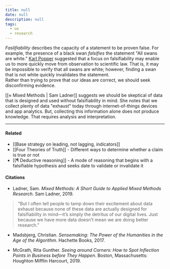 ```yaml
---
title: null
date: null
description: null
tags:
  - ux
  - research
---
```


_Faslifiability_ describes the capacity of a statement to be proven false. For example, the presence of a black swan _falsifies_ the statement "All swans are white." [Karl Popper](https://publish.obsidian.md/mobydiction/Karl+Popper) suggested that a focus on falsifiability may enable us to more quickly move from observation to scientific law. That is, it may be impossible to verify that all swans are white; however, finding a swan that is not white quickly invalidates the statement.  
Rather than trying to prove that our ideas are correct, we should seek disconfirming evidence.

[[≈ Mixed Methods | Sam Ladner]] suggests we should be skeptical of data that is designed and used without falsifiability in mind. She notes that we collect plenty of data "exhaust" today through internet-of-things devices and app analytics. But, collecting this information alone does not produce knowledge. That requires analysis and interpretation.

---

#### Related

-   [[Base strategy on leading, not lagging, indicators]]
-   [[Four Theories of Truth]] - Different ways to determine whether a claim is true or not
-   [[¶ Deductive reasoning]] - A mode of reasoning that begins with a falsifiable hypothesis and seeks date to validate or invalidate it

#### Citations

- Ladner, Sam. _Mixed Methods: A Short Guide to Applied Mixed Methods Research_. Sam Ladner, 2019.

> "But I often tell people to tamp down their excitement about data exhaust because none of these data are actually designed for falsifiability in mind—it’s simply the detritus of our digital lives. Just because we have more data doesn’t mean we are doing better research."

- Madsbjerg, Christian. _Sensemaking: The Power of the Humanities in the Age of the Algorithm_. Hachette Books, 2017.
    
- McGrath, Rita Gunther. _Seeing around Corners: How to Spot Inflection Points in Business before They Happen_. Boston, Massachusetts: Houghton Mifflin Harcourt, 2019.
